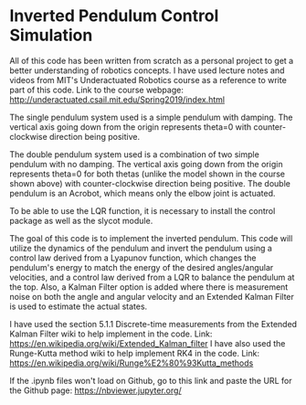# Inverted Pendulum Control Simulation

All of this code has been written from scratch as a personal project to get a better understanding of robotics concepts. I have used lecture notes and videos from MIT's Underactuated Robotics course as a reference to write part of this code. Link to the course webpage: http://underactuated.csail.mit.edu/Spring2019/index.html

The single pendulum system used is a simple pendulum with damping. The vertical axis going down from the origin represents theta=0 with counter-clockwise direction being positive.

The double pendulum system used is a combination of two simple pendulum with no damping. The vertical axis going down from the origin represents theta=0 for both thetas (unlike the model shown in the course shown above) with counter-clockwise direction being positive. The double pendulum is an Acrobot, which means only the elbow joint is actuated.

To be able to use the LQR function, it is necessary to install the control package as well as the slycot module. 

The goal of this code is to implement the inverted pendulum. This code will utilize the dynamics of the pendulum and invert the pendulum using a control law derived from a Lyapunov function, which changes the pendulum's energy to match the energy of the desired angles/angular velocities, and a control law derived from a LQR to balance the pendulum at the top. Also, a Kalman Filter option is added where there is measurement noise on both the angle and angular velocity and an Extended Kalman Filter is used to estimate the actual states.

I have used the section 5.1.1 Discrete-time measurements from the Extended Kalman Filter wiki to help implement in the code. 
Link: https://en.wikipedia.org/wiki/Extended_Kalman_filter
I have also used the Runge-Kutta method wiki to help implement RK4 in the code. 
Link: https://en.wikipedia.org/wiki/Runge%E2%80%93Kutta_methods

If the .ipynb files won't load on Github, go to this link and paste the URL for the Github page: https://nbviewer.jupyter.org/
